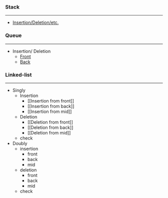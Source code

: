 ### Stack
---
- [Insertion/Deletion/etc.](/Stack/Insertion)


### Queue
---
- Insertion/ Deletion
	- [Front](/Queue/Front)
	- [Back](/Queue/Back)


### Linked-list
---
- Singly
	- Insertion
		- [[Insertion from front]]
		- [[Insertion from back]]
		- [[Insertion from mid]]
	- Deletion
		- [[Deletion from front]]
		- [[Deletion from back]]
		- [[Deletion from mid]]
	- check
- Doubly
	- insertion
		-  front
		- back
		- mid
	- deletion
		- front
		- back
		- mid
	- check

